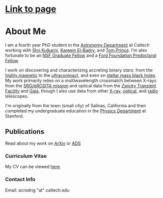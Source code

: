 # [Link to page](https://acrodrig98.github.io/new-page)
# About Me
I am a fourth year PhD student in the [Astronomy Department](https://www.astro.caltech.edu) at Caltech working with [Shri Kulkarni](https://sites.astro.caltech.edu/~srk/), [Kareem El-Badry](https://kareemelbadry.github.io/), and [Tom Prince](http://www.srl.caltech.edu/~prince/). I'm also fortunate to be an [NSF Graduate Fellow](https://www.nsfgrfp.org/) and a [Ford Foundation Predoctoral Fellow](https://www.nationalacademies.org/our-work/ford-foundation-fellowships).

I work on discovering and characterizing accreting binary stars: from the [highly magnetic](https://ui.adsabs.harvard.edu/abs/2023ApJ...945..141R/abstract) to the [ultracompact](https://ui.adsabs.harvard.edu/abs/2023ApJ...954...63R/abstract), and even on [stellar mass black holes](https://arxiv.org/pdf/2311.05685.pdf). My work primarily relies on a multiwavelength crossmatch between X-rays from the [SRG/eROSITA mission](https://www.mpe.mpg.de/eROSITA) and optical data from the [Zwicky Transient Facility](https://www.ztf.caltech.edu) and [Gaia](https://www.esa.int/Science_Exploration/Space_Science/Gaia_overview), though I also use data from other [X-ray](https://chandra.harvard.edu/), [optical](https://www.keckobservatory.org/), and [radio](https://www.vla.nrao.edu/) telescopes. 

I'm originally from the town (small city) of Salinas, California and then completed my undergraduate education in the [Physics Department](https://physics.stanford.edu) at Stanford.

## Publications
Read about my work on [ArXiv](https://arxiv.org/search/?query=Rodriguez%2C+Antonio+C&searchtype=author&abstracts=show&order=-announced_date_first&size=50) or [ADS](https://ui.adsabs.harvard.edu/search/filter_database_fq_database=AND&filter_database_fq_database=database%3A%22astronomy%22&fq=%7B!type%3Daqp%20v%3D%24fq_database%7D&fq_database=(database%3A%22astronomy%22)&p_=0&q=orcid%3A0000-0003-4189-9668&sort=date%20desc%2C%20bibcode%20desc)

### Curriculum Vitae
My CV can be viewed <a href="https://acrodrig98.github.io/CV_Nov2023.pdf">here</a>.

### Contact Info
Email: acrodrig "at" caltech.edu
